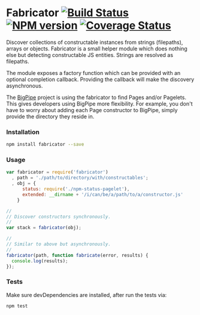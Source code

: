 # Fabricator [![Build Status][status]](https://travis-ci.org/bigpipe/fabricator) [![NPM version][npmimgurl]](http://badge.fury.io/js/fabricator) [![Coverage Status][coverage]](http://coveralls.io/r/bigpipe/fabricator?branch=master)

[status]: https://travis-ci.org/bigpipe/fabricator.png
[npmimgurl]: https://badge.fury.io/js/fabricator.png
[coverage]: http://coveralls.io/repos/bigpipe/fabricator/badge.png?branch=master

Discover collections of constructable instances from strings (filepaths),
arrays or objects. Fabricator is a small helper module which does nothing
else but detecting constructable JS entities. Strings are resolved as filepaths.

The module exposes a factory function which can be provided with an optional
completion callback. Providing the callback will make the discovery asynchronous.

The [BigPipe] project is using the fabricator to find Pages and/or Pagelets. This
gives developers using BigPipe more flexibility. For example, you don't have to
worry about adding each Page constructor to BigPipe, simply provide the directory
they reside in.

### Installation

```bash
npm install fabricator --save
```

### Usage

```js
var fabricator = require('fabricator')
  , path = './path/to/directory/with/constructables';
  , obj = {
      status: require('./npm-status-pagelet'),
      extended: __dirname + '/i/can/be/a/path/to/a/constructor.js'
    }

//
// Discover constructors synchronously.
//
var stack = fabricator(obj);

//
// Similar to above but asynchronously.
//
fabricator(path, function fabricate(error, results) {
  console.log(results);
});
```

### Tests

Make sure devDependencies are installed, after run the tests via:

```js
npm test
```

[BigPipe]: http://bigpipe.io/